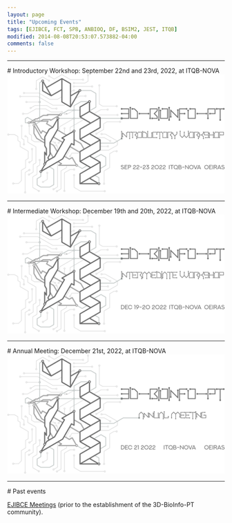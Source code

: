 ```yaml
---
layout: page
title: "Upcoming Events"
tags: [EJIBCE, FCT, SPB, ANBIOQ, DF, BSIM2, JEST, ITQB]
modified: 2014-08-08T20:53:07.573882-04:00
comments: false
---
```


<link rel="stylesheet" href="svgs.css">

<hr>
# Introductory Workshop: September 22nd and 23rd, 2022, at ITQB-NOVA

<a href="/workshops/workshop_9_2022.html" title="Click for more information!">
  <img alt="Qries" src="/images/workshop1-2022.svg" class="workshop">
</a>

<hr>
# Intermediate Workshop: December 19th and 20th, 2022, at ITQB-NOVA

<img alt="Qries" title="More information Soon!" src="/images/workshop2-2022.svg" class="workshop">

<hr>
# Annual Meeting: December 21st, 2022, at ITQB-NOVA

<img alt="Qries" title="More information Soon!" src="/images/meeting-2022.svg">

<hr>
# Past events

<a href="/edicoes_anteriores/">EJIBCE Meetings</a> (prior to the establishment of the 3D-BioInfo-PT community).


